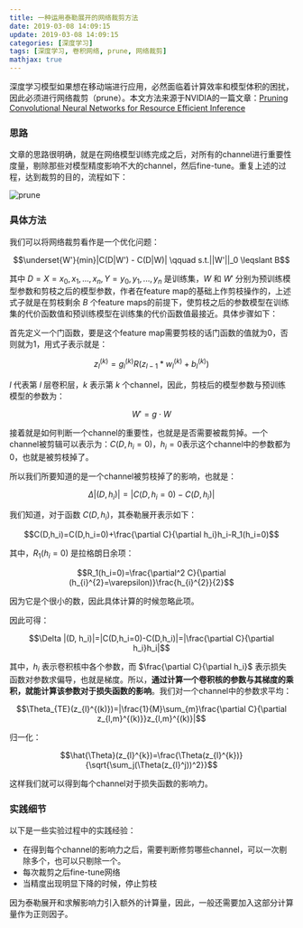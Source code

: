 ```yaml
---
title: 一种运用泰勒展开的网络裁剪方法
date: 2019-03-08 14:09:15
update: 2019-03-08 14:09:15
categories: [深度学习]
tags: [深度学习, 卷积网络, prune, 网络裁剪]
mathjax: true
---
```


深度学习模型如果想在移动端进行应用，必然面临着计算效率和模型体积的困扰，因此必须进行网络裁剪（prune）。本文方法来源于NVIDIA的一篇文章：[Pruning Convolutional Neural Networks for Resource Efficient Inference](https://arxiv.org/abs/1611.06440)

<!-- more -->

### 思路

文章的思路很明确，就是在网络模型训练完成之后，对所有的channel进行重要性度量，剔除那些对模型精度影响不大的channel，然后fine-tune。重复上述的过程，达到裁剪的目的，流程如下：

![prune](/images/posts/dl/prune-net.jpg)

### 具体方法

我们可以将网络裁剪看作是一个优化问题：

$$\underset{W'}{min}|C(D|W') - C(D|W)| \qquad s.t.||W'||_0 \leqslant  B$$

其中 $D={X={x_0, x_1,...,x_n}, Y={y_0, y_1, ..., y_n}}$ 是训练集，$W$ 和 $W'$ 分别为预训练模型参数和剪枝之后的模型参数，作者在feature map的基础上作剪枝操作的，上述式子就是在剪枝剩余 $B$ 个feature maps的前提下，使剪枝之后的参数模型在训练集的代价函数值和预训练模型在训练集的代价函数值最接近。具体步骤如下：

首先定义一个门函数，要是这个feature map需要剪枝的话门函数的值就为0，否则就为1，用式子表示就是：

$$z_{l}^{(k)} = g_{l}^{(k)}R(z_{l-1} * w_{l}^{(k)} + b_{l}^{(k)})$$

$l$ 代表第 $l$ 层卷积层，$k$ 表示第 $k$ 个channel，因此，剪枝后的模型参数与预训练模型的参数为：

$$W'=g \cdot W$$

接着就是如何判断一个channel的重要性，也就是是否需要被裁剪掉。一个channel被剪辑可以表示为：$C(D, h_{i}=0)$，$h_{i}=0$表示这个channel中的参数都为0，也就是被剪枝掉了。

所以我们所要知道的是一个channel被剪枝掉了的影响，也就是：

$$\Delta |(D, h_i)|=|C(D,h_i=0)-C(D,h_i)|$$

我们知道，对于函数 $C(D,h_i)$，其泰勒展开表示如下：

$$C(D,h_i)=C(D,h_i=0)+\frac{\partial C}{\partial h_i}h_i-R_1(h_i=0)$$

其中，$R_1(h_i=0)$ 是拉格朗日余项：

$$R_1(h_i=0)=\frac{\partial^2 C}{\partial (h_{i}^{2}=\varepsilon)}\frac{h_{i}^{2}}{2}$$

因为它是个很小的数，因此具体计算的时候忽略此项。

因此可得：

$$\Delta |(D, h_i)|=|C(D,h_i=0)-C(D,h_i)|=|\frac{\partial C}{\partial h_i}h_i|$$

其中，$h_i$ 表示卷积核中各个参数，而 $\frac{\partial C}{\partial h_i}$ 表示损失函数对参数求偏导，也就是梯度。所以，**通过计算一个卷积核的参数与其梯度的乘积，就能计算该参数对于损失函数的影响**。我们对一个channel中的参数求平均：

$$\Theta_{TE}(z_{l}^{(k)})=|\frac{1}{M}\sum_{m}\frac{\partial C}{\partial z_{l,m}^{(k)}}z_{l,m}^{(k)}|$$

归一化：

$$\hat{\Theta}(z_{l}^{k})=\frac{\Theta(z_{l}^{k})}{\sqrt{\sum_j(\Theta(z_{l}^j))^2}}$$

这样我们就可以得到每个channel对于损失函数的影响力。

### 实践细节

以下是一些实验过程中的实践经验：

* 在得到每个channel的影响力之后，需要判断修剪哪些channel，可以一次剔除多个，也可以只剔除一个。
* 每次裁剪之后fine-tune网络
* 当精度出现明显下降的时候，停止剪枝

因为泰勒展开和求解影响力引入额外的计算量，因此，一般还需要加入这部分计算量作为正则因子。
